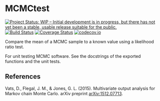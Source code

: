 # MCMCtest

[![Project Status: WIP – Initial development is in progress, but there has not yet been a stable, usable release suitable for the public.](http://www.repostatus.org/badges/latest/wip.svg)](http://www.repostatus.org/#wip)
[![Build Status](https://travis-ci.org/tpapp/MCMC_mean_LR_test.jl.svg?branch=master)](https://travis-ci.org/tpapp/MCMC_mean_LR_test.jl)
[![Coverage Status](https://coveralls.io/repos/tpapp/MCMC_mean_LR_test.jl/badge.svg?branch=master&service=github)](https://coveralls.io/github/tpapp/MCMC_mean_LR_test.jl?branch=master)
[![codecov.io](http://codecov.io/github/tpapp/MCMC_mean_LR_test.jl/coverage.svg?branch=master)](http://codecov.io/github/tpapp/MCMC_mean_LR_test.jl?branch=master)

Compare the mean of a MCMC sample to a known value using a likelihood ratio test.

For unit testing MCMC software. See the docstrings of the exported functions and the unit tests.

## References

Vats, D., Flegal, J. M., & Jones, G. L. (2015). Multivariate output analysis for Markov chain Monte Carlo. arXiv preprint [arXiv:1512.07713](https://arxiv.org/abs/1512.07713).
